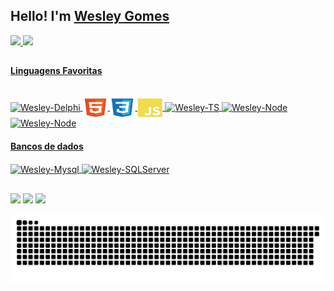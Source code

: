 ## Hello! I'm <a href="https://www.wesleygomes.com.br" target="_blank">Wesley Gomes</a>
 <div>
  <a href="https://github.com/wesleygsilva">
  <img height="180em" src="https://github-readme-stats.vercel.app/api?username=wesleygsilva&show_icons=true&theme=github_dark&include_all_commits=true&count_private=true&hide=prs&locale=en"/>
   
  <img height="180em" src="https://github-readme-stats.vercel.app/api/top-langs/?username=wesleygsilva&layout=compact&langs_count=10&theme=github_dark&card_width=230&custom_title='Most Used Languages'&count_private=true"/>

</div>
 
 ##
 <h4> Linguagens Favoritas </h4>
 
<div style="display: inline_block"><br>
  <img align="center" alt="Wesley-Delphi" height="40" width="40" src="https://img.icons8.com/officel/40/000000/delphi-ide.png" style="text-decoration: none">
  <img align="center" alt="Wesley-HTML" height="30" width="40" src="https://raw.githubusercontent.com/devicons/devicon/master/icons/html5/html5-original.svg">
  <img align="center" alt="Wesley-CSS" height="30" width="40" src="https://raw.githubusercontent.com/devicons/devicon/master/icons/css3/css3-original.svg">
  <img align="center" alt="Wesley-JS" height="30" width="40" src="https://raw.githubusercontent.com/devicons/devicon/master/icons/javascript/javascript-plain.svg">
  <img align="center" alt="Wesley-TS" height="30" width="40" src="https://cdn.jsdelivr.net/gh/devicons/devicon/icons/typescript/typescript-original.svg" />
  <img align="center" alt="Wesley-Node" height="30" width="40" src="https://cdn.jsdelivr.net/gh/devicons/devicon/icons/nodejs/nodejs-original.svg" />
  <img align="center" alt="Wesley-Node" height="30" width="40" src="https://cdn.jsdelivr.net/gh/devicons/devicon/icons/react/react-original.svg" />
 
 
 <h4> Bancos de dados </h4>
  <img align="center" alt="Wesley-Mysql" height="40" width="40" src="https://img.icons8.com/color/40/000000/mysql-logo.png">
  <img align="center" alt="Wesley-SQLServer" height="40" width="40" src="https://img.icons8.com/color/40/000000/microsoft-sql-server.png">
</div>
  
  ##
 
<div> 
  <a href="https://www.facebook.com/weesleygomes" target="_blank"><img src="https://img.shields.io/badge/FACEBOOK-FF0000?style=for-the-badge&logo=youtube&logoColor=white" target="_blank"></a>
  <a href="https://www.instagram.com/_gomes.wesley/" target="_blank"><img src="https://img.shields.io/badge/-Instagram-%23E4405F?style=for-the-badge&logo=instagram&logoColor=white" target="_blank"></a>
  <a href="" target="_blank"><img src="https://img.shields.io/badge/-LinkedIn-%230077B5?style=for-the-badge&logo=linkedin&logoColor=white" target="_blank"></a> 
 
  ![Snake animation](https://github.com/wesleygsilva/wesleygsilva/blob/output/github-contribution-grid-snake.svg)
 
</div>

